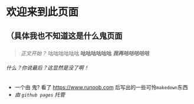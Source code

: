 # 欢迎来到此页面
## （具体我也不知道这是什么鬼页面
### 
> *正文开始？*  咕咕咕咕咕咕  **咕咕咕咕咕咕** ***我再咕咕咕咕咕***
###### 什么？你说最后？这显然是没了啊！

* 一个由 鬼? 看了 https://www.runoob.com 后写出的一些可怜`makedown`东西
* *由 `github pages` 托管*
